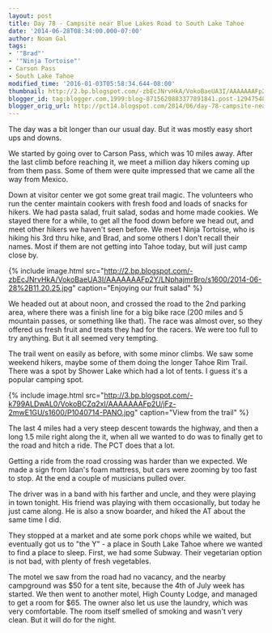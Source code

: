 ```yaml
---
layout: post
title: Day 78 - Campsite near Blue Lakes Road to South Lake Tahoe
date: '2014-06-28T08:34:00.000-07:00'
author: Noam Gal
tags:
- '"Brad"'
- '"Ninja Tortoise"'
- Carson Pass
- South Lake Tahoe
modified_time: '2016-01-03T05:58:34.644-08:00'
thumbnail: http://2.bp.blogspot.com/-zbEcJNrvHkA/VokoBaeUA3I/AAAAAAAFp2Y/LNphajmrBro/s72-c/2014-06-28%2B11.20.25.jpg
blogger_id: tag:blogger.com,1999:blog-8715620883377891841.post-1294754824091050618
blogger_orig_url: http://pct14.blogspot.com/2014/06/day-78-campsite-near-blue-lakes-road-to.html
---
```


The day was a bit longer than our usual day. But it was mostly easy short ups and downs.

We started by going over to Carson Pass, which was 10 miles away. After the last climb before reaching it, we meet a million day hikers coming up from them pass. Some of them were quite impressed that we came all the way from Mexico.

Down at visitor center we got some great trail magic. The volunteers who run the center maintain cookers with fresh food and loads of snacks for hikers. We had pasta salad, fruit salad, sodas and home made cookies. We stayed there for a while, to get all the food down before we head out, and meet other hikers we haven't seen before. We meet Ninja Tortoise, who is hiking his 3rd thru hike, and Brad, and some others I don't recall their names. Most if them are not getting into Tahoe today, but will just camp close by.

{% include image.html src="http://2.bp.blogspot.com/-zbEcJNrvHkA/VokoBaeUA3I/AAAAAAAFp2Y/LNphajmrBro/s1600/2014-06-28%2B11.20.25.jpg" caption="Enjoying our fruit salad" %}

We headed out at about noon, and crossed the road to the 2nd parking area, where there was a finish line for a big bike race (200 miles and 5 mountain passes, or something like that). The race was almost over, so they offered us fresh fruit and treats they had for the racers. We were too full to try anything. But it all seemed very tempting.

The trail went on easily as before, with some minor climbs. We saw some weekend hikers, maybe some of them doing the longer Tahoe Rim Trail. There was a spot by Shower Lake which had a lot of tents. I guess it's a popular camping spot.

{% include image.html src="http://3.bp.blogspot.com/-k799ALDwAL0/VokoBCZq2xI/AAAAAAAFp2U/jFz-2mwE1GU/s1600/P1040714-PANO.jpg" caption="View from the trail" %}

The last 4 miles had a very steep descent towards the highway, and then a long 1.5 mile right along the it, when all we wanted to do was to finally get to the road and hitch a ride. The PCT does that a lot.

Getting a ride from the road crossing was harder than we expected. We made a sign from Idan's foam mattress, but cars were zooming by too fast to stop. At the end a couple of musicians pulled over.

The driver was in a band with his farther and uncle, and they were playing in town tonight. His friend was playing with them occasionally, but today he just came along. He is also a snow boarder, and hiked the AT about the same time I did.

They stopped at a market and ate some pork chops while we waited, but eventually got us to "the Y" - a place in South Lake Tahoe where we wanted to find a place to sleep. First, we had some Subway. Their vegetarian option is not bad, with plenty of fresh vegetables.

The motel we saw from the road had no vacancy, and the nearby campground was $50 for a tent site, because the 4th of July week has started. We then went to another motel, High County Lodge, and managed to get a room for $65. The owner also let us use the laundry, which was very comfortable. The room itself smelled of smoking and wasn't very clean. But it will do for the night.
